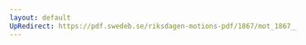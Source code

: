 ```yaml
---
layout: default
UpRedirect: https://pdf.swedeb.se/riksdagen-motions-pdf/1867/mot_1867__ak__00234/mot_1867__ak__00234_002.pdf
---
```

